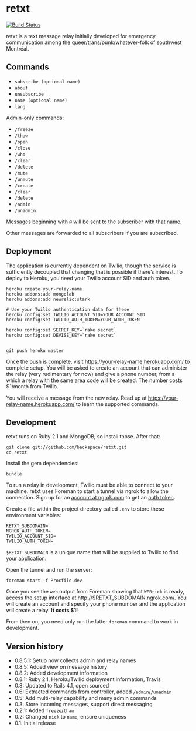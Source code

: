 # retxt

[![Build Status](https://travis-ci.org/backspace/retxt.svg?branch=master)](https://travis-ci.org/backspace/retxt)

retxt is a text message relay initially developed for emergency communication among the queer/trans/punk/whatever-folk of southwest Montréal.

## Commands

* `subscribe (optional name)`
* `about`
* `unsubscribe`
* `name (optional name)`
* `lang`

Admin-only commands:

* `/freeze`
* `/thaw`
* `/open`
* `/close`
* `/who`
* `/clear`
* `/delete`
* `/mute`
* `/unmute`
* `/create`
* `/clear`
* `/delete`
* `/admin`
* `/unadmin`

Messages beginning with `@` will be sent to the subscriber with that name.

Other messages are forwarded to all subscribers if you are subscribed.

## Deployment

The application is currently dependent on Twilio, though the service is sufficiently decoupled that changing that is possible if there’s interest. To deploy to Heroku, you need your Twilio account SID and auth token.

    heroku create your-relay-name
    heroku addons:add mongolab
    heroku addons:add newrelic:stark

    # Use your Twilio authentication data for these
    heroku config:set TWILIO_ACCOUNT_SID=YOUR_ACCOUNT_SID
    heroku config:set TWILIO_AUTH_TOKEN=YOUR_AUTH_TOKEN

    heroku config:set SECRET_KEY=`rake secret`
    heroku config:set DEVISE_KEY=`rake secret`


    git push heroku master

Once the push is complete, visit https://your-relay-name.herokuapp.com/ to complete setup. You will be asked to create an account that can administer the relay (very rudimentary for now) and give a phone number, from a which a relay with the same area code will be created. The number costs $1/month from Twilio.

You will receive a message from the new relay. Read up at https://your-relay-name.herokuapp.com/ to learn the supported commands.

## Development

retxt runs on Ruby 2.1 and MongoDB, so install those. After that:

    git clone git://github.com/backspace/retxt.git
    cd retxt

Install the gem dependencies:

    bundle

To run a relay in development, Twilio must be able to connect to your machine. retxt uses Foreman to start a tunnel via ngrok to allow the connection. Sign up for an [account at ngrok.com](https://ngrok.com/user/signup) to get an [auth token](https://ngrok.com/dashboard).

Create a file within the project directory called `.env` to store these environment variables:

    RETXT_SUBDOMAIN=
    NGROK_AUTH_TOKEN=
    TWILIO_ACCOUNT_SID=
    TWILIO_AUTH_TOKEN=

`$RETXT_SUBDOMAIN` is a unique name that will be supplied to Twilio to find your application.

Open the tunnel and run the server:

    foreman start -f Procfile.dev

Once you see the `web` output from Foreman showing that `WEBrick` is ready, access the setup interface at http://$RETXT_SUBDOMAIN.ngrok.com/. You will create an account and specify your phone number and the application will create a relay. **It costs $1!**

From then on, you need only run the latter `foreman` command to work in development.

## Version history

* 0.8.5.1: Setup now collects admin and relay names
* 0.8.5: Added view on message history
* 0.8.2: Added development information
* 0.8.1: Ruby 2.1, Heroku/Twilio deployment information, Travis
* 0.8: Updated to Rails 4.1, open sourced
* 0.6: Extracted commands from controller, added `/admin`/`/unadmin`
* 0.5: Add multi-relay capability and many admin commands
* 0.3: Store incoming messages, support direct messaging
* 0.2.1: Added `freeze`/`thaw`
* 0.2: Changed `nick` to `name`, ensure uniqueness
* 0.1: Initial release
